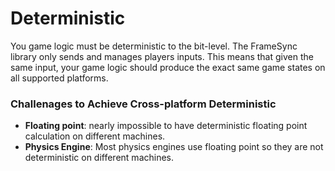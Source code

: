 # **Deterministic**

You game logic must be deterministic to the bit-level. The FrameSync library only sends and manages players inputs. This means that given the same input, your game logic should produce the exact same game states on all supported platforms.

### **Challenages to Achieve Cross-platform Deterministic**
- **Floating point**: nearly impossible to have deterministic floating point calculation on different machines. 
- **Physics Engine**: Most physics engines use floating point so they are not deterministic on different machines.
